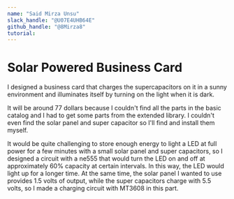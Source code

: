 ```yaml
---
name: "Said Mirza Unsu"
slack_handle: "@U07E4UHB64E"
github_handle: "@8Mirza8"
tutorial:
---
```


# Solar Powered Business Card

<!-- Describe your board in 2-3 sentences. What are you making? What will it do? -->
I designed a business card that charges the supercapacitors on it in a sunny environment and illuminates itself by turning on the light when it is dark.
<!-- How much is it going to cost? -->
It will be around 77 dollars because I couldn't find all the parts in the basic catalog and I had to get some parts from the extended library. I couldn't even find the solar panel and super capacitor so I'll find and install them myself.
<!-- Tell us a little bit about your design process. What were some challenges? What helped? ***Totally optional*** -->
It would be quite challenging to store enough energy to light a LED at full power for a few minutes with a small solar panel and super capacitors, so I designed a circuit with a ne555 that would turn the LED on and off at approximately 60% capacity at certain intervals. In this way, the LED would light up for a longer time. At the same time, the solar panel I wanted to use provides 1.5 volts of output, while the super capacitors charge with 5.5 volts, so I made a charging circuit with MT3608 in this part.
